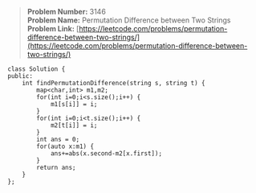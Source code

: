 > **Problem Number:** 3146 <br>
> **Problem Name:** Permutation Difference between Two Strings <br>
> **Problem Link:** [https://leetcode.com/problems/permutation-difference-between-two-strings/](https://leetcode.com/problems/permutation-difference-between-two-strings/) <br>

    class Solution {
    public:
        int findPermutationDifference(string s, string t) {
            map<char,int> m1,m2;
            for(int i=0;i<s.size();i++) {
                m1[s[i]] = i;
            }
            for(int i=0;i<t.size();i++) {
                m2[t[i]] = i;
            }
            int ans = 0;
            for(auto x:m1) {
                ans+=abs(x.second-m2[x.first]);
            }
            return ans;
        }
    };